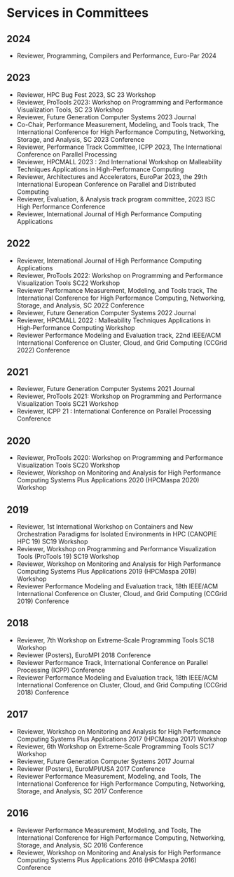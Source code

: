 # Services in Committees

## 2024

- Reviewer, Programming, Compilers and Performance, Euro-Par 2024

## 2023

- Reviewer, HPC Bug Fest 2023, SC 23 Workshop 
- Reviewer, ProTools 2023: Workshop on Programming and Performance Visualization Tools, SC 23 Workshop
- Reviewer, Future Generation Computer Systems 2023 Journal
- Co-Chair, Performance Measurement, Modeling, and Tools track, The International Conference for High Performance Computing, Networking, Storage, and Analysis, SC 2023 Conference
- Reviewer, Performance Track Committee, ICPP 2023, The International Conference on Parallel Processing
- Reviewer, HPCMALL 2023 : 2nd International Workshop on Malleability Techniques Applications in High-Performance Computing
- Reviewer, Architectures and Accelerators, EuroPar 2023, the 29th International European Conference on Parallel  and Distributed Computing
- Reviewer, Evaluation, & Analysis track program committee, 2023 ISC High Performance Conference
- Reviewer, International Journal of High Performance Computing Applications

## 2022

- Reviewer, International Journal of High Performance Computing Applications
- Reviewer, ProTools 2022: Workshop on Programming and Performance Visualization Tools SC22 Workshop
- Reviewer Performance Measurement, Modeling, and Tools track, The International Conference for High Performance Computing, Networking, Storage, and Analysis, SC 2022 Conference
- Reviewer, Future Generation Computer Systems 2022 Journal
- Reviewer, HPCMALL 2022 : Malleability Techniques Applications in High‑Performance Computing Workshop
- Reviewer Performance Modeling and Evaluation track, 22nd IEEE/ACM International Conference on Cluster, Cloud, and Grid Computing (CCGrid 2022) Conference

## 2021

- Reviewer, Future Generation Computer Systems 2021 Journal
- Reviewer, ProTools 2021: Workshop on Programming and Performance Visualization Tools SC21 Workshop
- Reviewer, ICPP 21 : International Conference on Parallel Processing Conference

## 2020

- Reviewer, ProTools 2020: Workshop on Programming and Performance Visualization Tools SC20 Workshop
- Reviewer, Workshop on Monitoring and Analysis for High Performance Computing Systems Plus Applications 2020 (HPCMaspa 2020) Workshop

## 2019

- Reviewer, 1st International Workshop on Containers and New Orchestration Paradigms for Isolated Environments in HPC (CANOPIE HPC 19) SC19 Workshop
- Reviewer, Workshop on Programming and Performance Visualization Tools (ProTools 19) SC19 Workshop
- Reviewer, Workshop on Monitoring and Analysis for High Performance Computing Systems Plus  Applications 2019 (HPCMaspa 2019) Workshop
- Reviewer Performance Modeling and Evaluation track, 18th IEEE/ACM International Conference on  Cluster, Cloud, and Grid Computing (CCGrid 2019) Conference

## 2018

- Reviewer, 7th Workshop on Extreme‑Scale Programming Tools SC18 Workshop
- Reviewer (Posters), EuroMPI 2018 Conference
- Reviewer Performance Track, International Conference on Parallel Processing (ICPP) Conference
- Reviewer Performance Modeling and Evaluation track, 18th IEEE/ACM International Conference on Cluster, Cloud, and Grid Computing (CCGrid 2018) Conference

## 2017

- Reviewer, Workshop on Monitoring and Analysis for High Performance Computing Systems Plus Applications 2017 (HPCMaspa 2017) Workshop
- Reviewer, 6th Workshop on Extreme‑Scale Programming Tools SC17 Workshop
- Reviewer, Future Generation Computer Systems 2017 Journal
- Reviewer (Posters), EuroMPI/USA 2017 Conference
- Reviewer Performance Measurement, Modeling, and Tools, The International Conference for High Performance Computing, Networking, Storage, and Analysis, SC 2017 Conference

## 2016

- Reviewer Performance Measurement, Modeling, and Tools, The International Conference for High Performance Computing, Networking, Storage, and Analysis, SC 2016 Conference
- Reviewer, Workshop on Monitoring and Analysis for High Performance Computing Systems Plus Applications 2016 (HPCMaspa 2016) Conference
